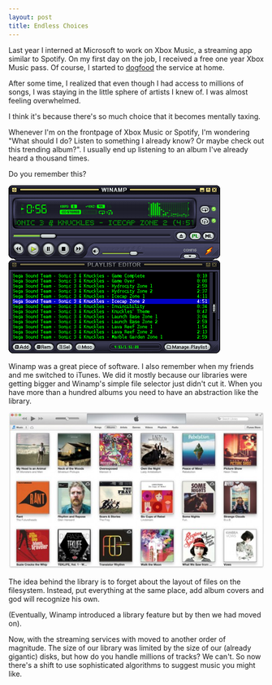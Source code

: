```yaml
---
layout: post
title: Endless Choices
---
```

Last year I interned at Microsoft to work on Xbox Music, a streaming app similar to Spotify. On my first day on the job, I received a free one year Xbox Music pass. Of course, I started to [dogfood](http://en.wikipedia.org/wiki/Dogfooding) the service at home.

After some time, I realized that even though I had access to millions of songs, I was staying in the little sphere of artists I knew of. I was almost feeling overwhelmed.

<!-- more -->

I think it's because there's so much choice that it becomes mentally taxing. 

Whenever I'm on the frontpage of Xbox Music or Spotify, I'm wondering "What should I do? Listen to something I already know? Or maybe check out this trending album?". I usually end up listening to an album I've already heard a thousand times.

Do you remember this?

![Winamp screenshot](images/endless/winamp.gif)

Winamp was a great piece of software. I also remember when my friends and me switched to iTunes. We did it mostly because our libraries were getting bigger and Winamp's simple file selector just didn't cut it. When you have more than a hundred albums you need to have an abstraction like the library.

![Itunes library](images/endless/itunes_library.jpg)

The idea behind the library is to forget about the layout of files on the filesystem. Instead, put everything at the same place, add 
album covers and god will recognize his own.

(Eventually, Winamp introduced a library feature but by then we had moved on).

Now, with the streaming services with moved to another order of magnitude. The size of our library was limited by the size of our (already gigantic) disks, but how do you handle millions of tracks? We can't. So now there's a shift to use sophisticated algorithms to suggest music you might like.

